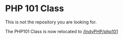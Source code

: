 PHP 101 Class
======

This is not the repository you are looking for.

The PHP101 Class is now relocated to [/IndyPHP/php101](/IndyPHP/php101)


